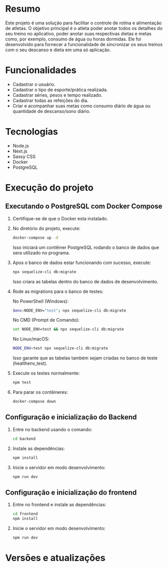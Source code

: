 # Resumo
Este projeto é uma solução para facilitar o controle de rotina e alimentação de atletas.
O objetivo principal é o atleta poder anotar todos os detalhes do seu treino no aplicativo, poder anotar suas respectivas dietas e metas como, por exemplo, consumo de água ou horas dormidas.
Ele foi desenvolvido para fornecer a funcionalidade de sincronizar os seus treinos com o seu descanso e dieta em uma só aplicação.

# Funcionalidades
* Cadastrar o usuário.
* Cadastrar o tipo de esporte/prática realizada.
* Cadastrar séries, pesos e tempo realizado.
* Cadastrar todas as refeições do dia.
* Criar e acompanhar suas metas como consumo diário de água ou quantidade de descanso/sono diário.

# Tecnologias
* Node.js
* Next.js
* Sassy CSS
* Docker
* PostgreSQL

# Execução do projeto

## Executando o PostgreSQL com Docker Compose
1. Certifique-se de que o Docker esta instalado.
2. No diretório do projeto, execute:
   ```sh
   docker-compose up -d
   ```
   Isso iniciará um contêiner PostgreSQL rodando o banco de dados que sera utilizado no programa.

3. Apos o banco de dados estar funcionando com sucesso, execute:
   ```sh
   npx sequelize-cli db:migrate
   ```
   Isso criara as tabelas dentro do banco de dados de desenvolvimento.

4. Rode as migrations para o banco de testes:

   No PowerShell (Windows):
   ```sh
   $env:NODE_ENV="test"; npx sequelize-cli db:migrate
   ```
   
    No CMD (Prompt de Comando):
   ```sh
   set NODE_ENV=test && npx sequelize-cli db:migrate
   ```

    No Linux/macOS:
   ```sh
   NODE_ENV=test npx sequelize-cli db:migrate
   ```
   Isso garante que as tabelas também sejam criadas no banco de teste (healthenv_test).

5. Execute os testes normalmente:
   ```sh
   npm test
   ```
   
6. Para parar os contêineres:
   ```sh
   docker-compose down
   ```
   
## Configuração e inicialização do Backend

1. Entre no backend usando o comando:
   ```sh
   cd backend
   ```
2. Instale as dependências:
   ```sh
   npm install
   ```
3. Inicie o servidor em modo desenvolvimento:
   ```sh
   npm run dev
   ```

## Configuração e inicialização do frontend

1. Entre no frontend e instale as dependências:
   ```sh
   cd frontend
   npm install
   ```
3. Inicie o servidor em modo desenvolvimento:
   ```sh
   npm run dev
   ```

# Versões e atualizações


